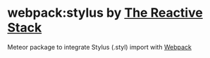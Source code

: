 # webpack:stylus by [The Reactive Stack](https://thereactivestack.com)
Meteor package to integrate Stylus (.styl) import with [Webpack](https://github.com/thereactivestack/meteor-webpack)
